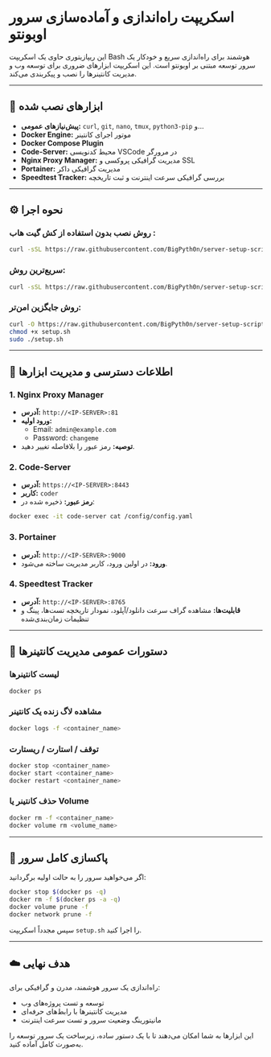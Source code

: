 # اسکریپت راه‌اندازی و آماده‌سازی سرور اوبونتو

این ریپازیتوری حاوی یک اسکریپت Bash هوشمند برای راه‌اندازی سریع و خودکار یک سرور توسعه مبتنی بر اوبونتو است. این اسکریپت ابزارهای ضروری برای توسعه وب و مدیریت کانتینرها را نصب و پیکربندی می‌کند.

---

## 🚀 ابزارهای نصب شده

- **پیش‌نیازهای عمومی:** `curl`, `git`, `nano`, `tmux`, `python3-pip` و...
- **Docker Engine:** موتور اجرای کانتینر
- **Docker Compose Plugin**
- **Code-Server:** محیط کدنویسی VSCode در مرورگر
- **Nginx Proxy Manager:** مدیریت گرافیکی پروکسی و SSL
- **Portainer:** مدیریت گرافیکی داکر
- **Speedtest Tracker:** بررسی گرافیکی سرعت اینترنت و ثبت تاریخچه

---

## ⚙️ نحوه اجرا

 ### روش نصب بدون استفاده از کش گیت هاب :

```bash
curl -sSL https://raw.githubusercontent.com/BigPyth0n/server-setup-scripts/main/setup.sh | sudo bash
```

### سریع‌ترین روش:

```bash
curl -sSL https://raw.githubusercontent.com/BigPyth0n/server-setup-scripts/main/setup.sh | sudo bash
```

### روش جایگزین امن‌تر:

```bash
curl -O https://raw.githubusercontent.com/BigPyth0n/server-setup-scripts/main/setup.sh
chmod +x setup.sh
sudo ./setup.sh
```

---

## 🔑 اطلاعات دسترسی و مدیریت ابزارها

### 1. Nginx Proxy Manager

- **آدرس:** `http://<IP-SERVER>:81`
- **ورود اولیه:**
  - Email: `admin@example.com`
  - Password: `changeme`
- **توصیه:** رمز عبور را بلافاصله تغییر دهید.

### 2. Code-Server

- **آدرس:** `https://<IP-SERVER>:8443`
- **کاربر:** `coder`
- **رمز عبور:** ذخیره شده در:

```bash
docker exec -it code-server cat /config/config.yaml
```

### 3. Portainer

- **آدرس:** `http://<IP-SERVER>:9000`
- **ورود:** در اولین ورود، کاربر مدیریت ساخته می‌شود.

### 4. Speedtest Tracker

- **آدرس:** `http://<IP-SERVER>:8765`
- **قابلیت‌ها:** مشاهده گراف سرعت دانلود/آپلود، نمودار تاریخچه تست‌ها، پینگ و تنظیمات زمان‌بندی‌شده

---

## 🧰 دستورات عمومی مدیریت کانتینرها

### لیست کانتینرها

```bash
docker ps
```

### مشاهده لاگ زنده یک کانتینر

```bash
docker logs -f <container_name>
```

### توقف / استارت / ریستارت

```bash
docker stop <container_name>
docker start <container_name>
docker restart <container_name>
```

### حذف کانتینر یا Volume

```bash
docker rm -f <container_name>
docker volume rm <volume_name>
```

---

## 🧼 پاکسازی کامل سرور

اگر می‌خواهید سرور را به حالت اولیه برگردانید:

```bash
docker stop $(docker ps -q)
docker rm -f $(docker ps -a -q)
docker volume prune -f
docker network prune -f
```

سپس مجدداً اسکریپت `setup.sh` را اجرا کنید.

---

## ☁️ هدف نهایی

راه‌اندازی یک سرور هوشمند، مدرن و گرافیکی برای:

- توسعه و تست پروژه‌های وب
- مدیریت کانتینرها با رابط‌های حرفه‌ای
- مانیتورینگ وضعیت سرور و تست سرعت اینترنت

این ابزارها به شما امکان می‌دهند تا با یک دستور ساده، زیرساخت یک سرور توسعه را به‌صورت کامل آماده کنید.


